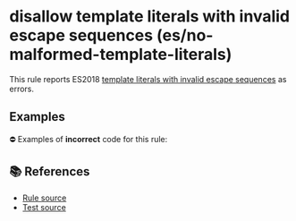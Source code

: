 # disallow template literals with invalid escape sequences (es/no-malformed-template-literals)

This rule reports ES2018 [template literals with invalid escape sequences](https://github.com/tc39/proposal-template-literal-revision#readme) as errors.

## Examples

⛔ Examples of **incorrect** code for this rule:

<eslint-playground type="bad" code="/*eslint es/no-malformed-template-literals: error */
tag`\unicode`
" />

## 📚 References

- [Rule source](https://github.com/mysticatea/eslint-plugin-es/blob/v1.4.0/lib/rules/no-malformed-template-literals.js)
- [Test source](https://github.com/mysticatea/eslint-plugin-es/blob/v1.4.0/tests/lib/rules/no-malformed-template-literals.js)
